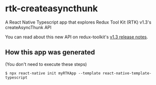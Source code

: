 # rtk-createasyncthunk
A React Native Typescript app that explores Redux Tool Kit (RTK) v1.3's createAsyncThunk API

You can read about this new API on redux-toolkit's [v1.3 release notes](https://github.com/reduxjs/redux-toolkit/releases/tag/v1.3.0).


## How this app was generated

(You don't need to execute these steps)

```
$ npx react-native init myRTKApp --template react-native-template-typescript
```